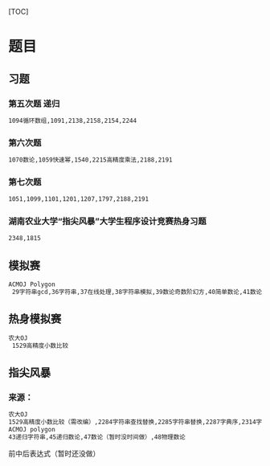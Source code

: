 [TOC]

# 题目



## 习题

### 第五次题 递归

```bash
1094循环数组,1091,2138,2158,2154,2244
```

### 第六次题

```bash
1070数论,1059快速幂,1540,2215高精度乘法,2188,2191
```

### 第七次题

```bash
1051,1099,1101,1201,1207,1797,2188,2191
```

### 湖南农业大学“指尖风暴”大学生程序设计竞赛热身习题

```bash
2348,1815
```



## 模拟赛

```bash
ACMOJ Polygon
 29字符串gcd,36字符串,37在线处理,38字符串模拟,39数论奇数阶幻方,40简单数论,41数论,42数组空间优化,44字符串,46数论,
```

## 热身模拟赛

```bash
农大OJ
 1529高精度小数比较
```



## 指尖风暴

### 来源：

 ```bash
农大OJ
1529高精度小数比较（需改编）,2284字符串查找替换,2285字符串替换,2287字典序,2314字符串查找,2324字符串翻转,2253结构体排序（需改编）
ACMOJ polygon
 43递归字符串,45递归数论,47数论（暂时没时间做）,48物理数论
 ```

前中后表达式（暂时还没做）
